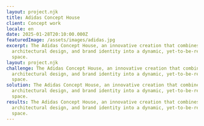 ```yaml
---
layout: project.njk
title: Adidas Concept House
client: Concept work
locale: en
date: 2025-01-28T20:10:00.000Z
featuredImage: /assets/images/adidas.jpg
excerpt: The Adidas Concept House, an innovative creation that combines ideas,
  architectural design, and brand identity into a dynamic, yet-to-be-realized
  space.
layout: project.njk
challenge: The Adidas Concept House, an innovative creation that combines ideas,
  architectural design, and brand identity into a dynamic, yet-to-be-realized
  space.
solution: The Adidas Concept House, an innovative creation that combines ideas,
  architectural design, and brand identity into a dynamic, yet-to-be-realized
  space.
results: The Adidas Concept House, an innovative creation that combines ideas,
  architectural design, and brand identity into a dynamic, yet-to-be-realized
  space.
---
```

